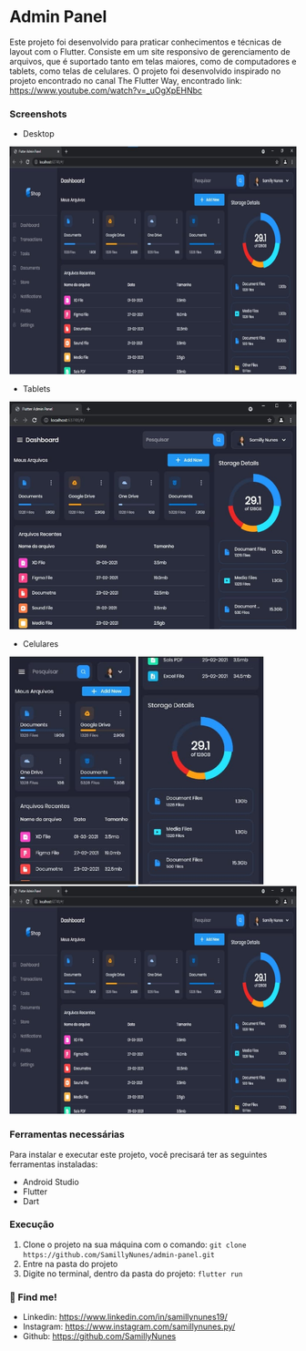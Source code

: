 # Admin Panel

Este projeto foi desenvolvido para praticar conhecimentos e técnicas de layout com o Flutter. Consiste em um site responsivo de gerenciamento de arquivos, que é suportado tanto em telas maiores, como de computadores e tablets, como telas de celulares.
O projeto foi desenvolvido inspirado no projeto encontrado no canal The Flutter Way, encontrado link: https://www.youtube.com/watch?v=_uOgXpEHNbc

### Screenshots
- Desktop
<img src="https://github.com/SamillyNunes/admin-panel/blob/main/assets/images/readme/desktop.jpg" height="400px">

- Tablets
<img src="https://github.com/SamillyNunes/admin-panel/blob/main/assets/images/readme/tablet.jpg" height="400px">

- Celulares
<img src="https://github.com/SamillyNunes/admin-panel/blob/main/assets/images/readme/mobile1.jpg" height="400px">

<img src="https://github.com/SamillyNunes/admin-panel/blob/main/assets/images/readme/mobile2.jpg" height="400px">

<img src="https://github.com/SamillyNunes/admin-panel/blob/main/assets/images/readme/desktop.jpg" height="400px">

### Ferramentas necessárias
Para instalar e executar este projeto, você precisará ter as seguintes ferramentas instaladas:
- Android Studio
- Flutter 
- Dart

### Execução
1. Clone o projeto na sua máquina com o comando: `git clone https://github.com/SamillyNunes/admin-panel.git`
2. Entre na pasta do projeto
3. Digite no terminal, dentro da pasta do projeto: `flutter run`

### 📌 Find me!
- Linkedin: https://www.linkedin.com/in/samillynunes19/
- Instagram: https://www.instagram.com/samillynunes.py/
- Github: https://github.com/SamillyNunes

